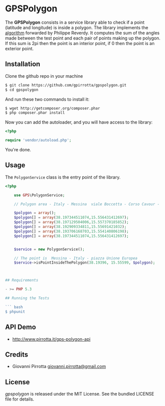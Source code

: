 GPSPolygon
=========
The **GPSPolygon** consists in a service library able to check if a point (latitude and longitude) is inside a polygon.
The library implements the [algorithm](http://www.eecs.umich.edu/courses/eecs380/HANDOUTS/PROJ2/InsidePoly.html) forwarded by Philippe Reverdy.
It computes the sum of the angles made between the test point and each pair of points making up the polygon.
If this sum is 2pi then the point is an interior point, if 0 then the point is an exterior point.

Installation
------------

Clone the github repo in your machine

``` bash
$ git clone https://github.com/gpirrotta/gpspolygon.git
$ cd gpspolygon
```

And run these two commands to install it:

``` bash
$ wget http://getcomposer.org/composer.phar
$ php composer.phar install
```

Now you can add the autoloader, and you will have access to the library:

``` php
<?php

require 'vendor/autoload.php';
```

You're done.

## Usage
The `PolygonService` class is the entry point of the library.

``` php
<?php

    use GPS\PolygonService;

    // Polygon area - Italy - Messina  viale Boccetta - Corso Cavour - Via Consolato del Mare - Via Garibaldi

    $polygon = array();
    $polygon[] = array(38.197344511074,15.556431412697);
    $polygon[] = array(38.197129504006,15.557370185852);
    $polygon[] = array(38.192909334811,15.55691421032);
    $polygon[] = array(38.193706168703,15.554140806198);
    $polygon[] = array(38.197344511074,15.556431412697);


    $service = new PolygonService();

    // The point is  Messina - Italy - piazza Unione Europea
    $service->isPointInsideThePolygon(38.19396, 15.55599, $polygon);



## Requirements

- >= PHP 5.3

## Running the Tests

``` bash
$ phpunit
```

## API Demo

* http://www.pirrotta.it/gps-polygon-api

## Credits

* Giovanni Pirrotta <giovanni.pirrotta@gmail.com>

## License

*gpspolygon* is released under the MIT License. See the bundled LICENSE file for
details.



